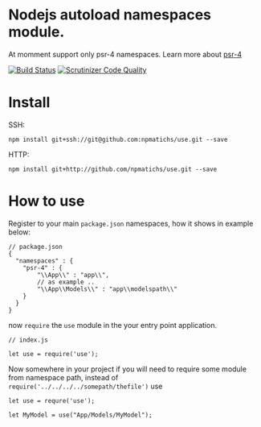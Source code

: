 # Nodejs autoload namespaces module.

At momment support only psr-4 namespaces. Learn more about [psr-4](http://www.php-fig.org/psr/psr-4/)

[![Build Status](https://scrutinizer-ci.com/g/npmatichs/use/badges/build.png?b=master)](https://scrutinizer-ci.com/g/npmatichs/use/build-status/master)
[![Scrutinizer Code Quality](https://scrutinizer-ci.com/g/npmatichs/use/badges/quality-score.png?b=master)](https://scrutinizer-ci.com/g/npmatichs/use/?branch=master)

# Install

SSH: 
``` 
npm install git+ssh://git@github.com:npmatichs/use.git --save
```

HTTP:

```
npm install git+http://github.com/npmatichs/use.git --save
```

# How to use

Register to your main ```package.json``` namespaces, how it shows in example below:
```
// package.json
{
  "namespaces" : {
  	"psr-4" : {
  		"\\App\\" : "app\\",
  		// as example ..
  		"\\App\\Models\\" : "app\\modelspath\\"
  	}
  }
}

``` 

now ```require``` the ```use``` module in the your entry point application.
```
// index.js

let use = require('use');
```

Now somewhere in your project if you will need to require some module from namespace path, instead of ``` require('../../../../somepath/thefile')``` use 

```
let use = requre('use');

let MyModel = use("App/Models/MyModel");

```